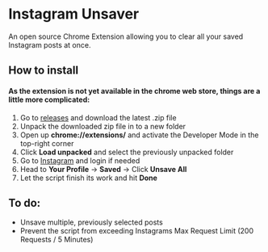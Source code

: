 # Instagram Unsaver
An open source Chrome Extension allowing you to clear all your saved Instagram posts at once.

## How to install
#### As the extension is not yet available in the chrome web store, things are a little more complicated:
1. Go to [releases](https://github.com/thisismo/instagram-unsaver/releases) and download the latest .zip file
2. Unpack the downloaded zip file in to a new folder
3. Open up **chrome://extensions/** and activate the Developer Mode in the top-right corner
4. Click **Load unpacked** and select the previously unpacked folder
5. Go to [Instagram](https://www.instagram.com/) and login if needed
6. Head to **Your Profile** -> **Saved** -> Click **Unsave All**
7. Let the script finish its work and hit **Done**

## To do:
- Unsave multiple, previously selected posts
- Prevent the script from exceeding Instagrams Max Request Limit (200 Requests / 5 Minutes)
